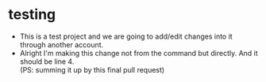 # testing

- This is a test project and we are going to add/edit changes into it through another account.
- Alright I'm making this change not from the command but directly. And it should be line 4.  <br />
                                           (PS: summing it up by this final pull request)
